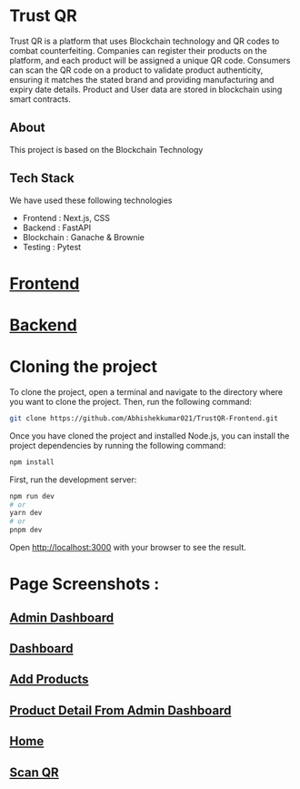 # Trust QR

Trust QR is a platform that uses Blockchain technology and QR codes to combat counterfeiting. Companies can register their products on the platform, and each product will be assigned a unique QR code. Consumers can scan the QR code on a product to validate product authenticity, ensuring it matches the stated brand and providing manufacturing and expiry date details.
Product and User data are stored in blockchain using smart contracts.

## About
This project is based on the Blockchain Technology

## Tech Stack
We have used these following technologies

* Frontend : Next.js, CSS
* Backend : FastAPI
* Blockchain : Ganache & Brownie
* Testing : Pytest

# [Frontend](https://github.com/Abhishekkumar021/TrustQR-Frontend/)
# [Backend](https://github.com/Abhishekkumar021/TrustQR-Backend)

# Cloning the project
To clone the project, open a terminal and navigate to the directory where you want to clone the project. Then, run the following command:
```bash
git clone https://github.com/Abhishekkumar021/TrustQR-Frontend.git
```

Once you have cloned the project and installed Node.js, you can install the project dependencies by running the following command:
```bash
npm install
```

First, run the development server:

```bash
npm run dev
# or
yarn dev
# or
pnpm dev
```

Open [http://localhost:3000](http://localhost:3000) with your browser to see the result.

# Page Screenshots :
## [Admin Dashboard](https://github.com/Abhishekkumar021/TrustQR-Frontend/blob/main/ScreenShots/Admin_Dashboard.jpeg)
## [Dashboard](https://github.com/Abhishekkumar021/TrustQR-Frontend/blob/main/ScreenShots/DashBoard.jpeg)
## [Add Products](https://github.com/Abhishekkumar021/TrustQR-Frontend/blob/main/ScreenShots/Add_Product.jpeg)
## [Product Detail From Admin Dashboard](https://github.com/Abhishekkumar021/TrustQR-Frontend/blob/main/ScreenShots/Product_details.jpeg)
## [Home](https://github.com/Abhishekkumar021/TrustQR-Frontend/blob/main/ScreenShots/Home.jpeg)
## [Scan QR](https://github.com/Abhishekkumar021/TrustQR-Frontend/blob/main/ScreenShots/ScanQR.jpeg)
